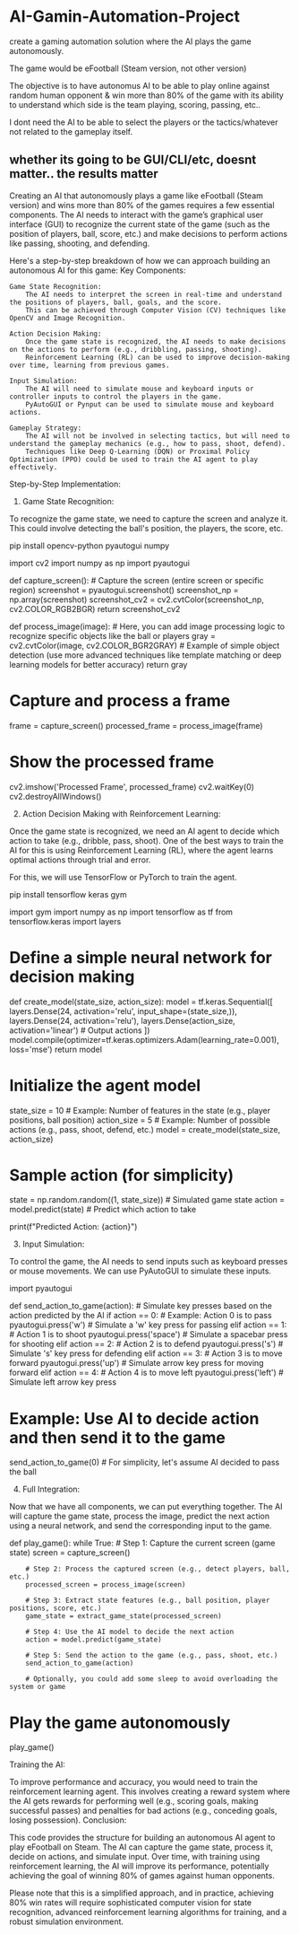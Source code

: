 # AI-Gamin-Automation-Project
create a gaming automation solution where the AI plays the game autonomously.

The game would be eFootball (Steam version, not other version)

The objective is to have autonomus AI to be able to play online against random human opponent & win more than 80% of the game with its ability to understand which side is the team playing, scoring, passing, etc..

I dont need the AI to be able to select the players or the tactics/whatever not related to the gameplay itself.

whether its going to be GUI/CLI/etc, doesnt matter.. the results matter
---------
Creating an AI that autonomously plays a game like eFootball (Steam version) and wins more than 80% of the games requires a few essential components. The AI needs to interact with the game’s graphical user interface (GUI) to recognize the current state of the game (such as the position of players, ball, score, etc.) and make decisions to perform actions like passing, shooting, and defending.

Here's a step-by-step breakdown of how we can approach building an autonomous AI for this game:
Key Components:

    Game State Recognition:
        The AI needs to interpret the screen in real-time and understand the positions of players, ball, goals, and the score.
        This can be achieved through Computer Vision (CV) techniques like OpenCV and Image Recognition.

    Action Decision Making:
        Once the game state is recognized, the AI needs to make decisions on the actions to perform (e.g., dribbling, passing, shooting).
        Reinforcement Learning (RL) can be used to improve decision-making over time, learning from previous games.

    Input Simulation:
        The AI will need to simulate mouse and keyboard inputs or controller inputs to control the players in the game.
        PyAutoGUI or Pynput can be used to simulate mouse and keyboard actions.

    Gameplay Strategy:
        The AI will not be involved in selecting tactics, but will need to understand the gameplay mechanics (e.g., how to pass, shoot, defend).
        Techniques like Deep Q-Learning (DQN) or Proximal Policy Optimization (PPO) could be used to train the AI agent to play effectively.

Step-by-Step Implementation:
1. Game State Recognition:

To recognize the game state, we need to capture the screen and analyze it. This could involve detecting the ball's position, the players, the score, etc.

pip install opencv-python pyautogui numpy

import cv2
import numpy as np
import pyautogui

def capture_screen():
    # Capture the screen (entire screen or specific region)
    screenshot = pyautogui.screenshot()
    screenshot_np = np.array(screenshot)
    screenshot_cv2 = cv2.cvtColor(screenshot_np, cv2.COLOR_RGB2BGR)
    return screenshot_cv2

def process_image(image):
    # Here, you can add image processing logic to recognize specific objects like the ball or players
    gray = cv2.cvtColor(image, cv2.COLOR_BGR2GRAY)
    # Example of simple object detection (use more advanced techniques like template matching or deep learning models for better accuracy)
    return gray

# Capture and process a frame
frame = capture_screen()
processed_frame = process_image(frame)

# Show the processed frame
cv2.imshow('Processed Frame', processed_frame)
cv2.waitKey(0)
cv2.destroyAllWindows()

2. Action Decision Making with Reinforcement Learning:

Once the game state is recognized, we need an AI agent to decide which action to take (e.g., dribble, pass, shoot). One of the best ways to train the AI for this is using Reinforcement Learning (RL), where the agent learns optimal actions through trial and error.

For this, we will use TensorFlow or PyTorch to train the agent.

pip install tensorflow keras gym

import gym
import numpy as np
import tensorflow as tf
from tensorflow.keras import layers

# Define a simple neural network for decision making
def create_model(state_size, action_size):
    model = tf.keras.Sequential([
        layers.Dense(24, activation='relu', input_shape=(state_size,)),
        layers.Dense(24, activation='relu'),
        layers.Dense(action_size, activation='linear')  # Output actions
    ])
    model.compile(optimizer=tf.keras.optimizers.Adam(learning_rate=0.001), loss='mse')
    return model

# Initialize the agent model
state_size = 10  # Example: Number of features in the state (e.g., player positions, ball position)
action_size = 5  # Example: Number of possible actions (e.g., pass, shoot, defend, etc.)
model = create_model(state_size, action_size)

# Sample action (for simplicity)
state = np.random.random((1, state_size))  # Simulated game state
action = model.predict(state)  # Predict which action to take

print(f"Predicted Action: {action}")

3. Input Simulation:

To control the game, the AI needs to send inputs such as keyboard presses or mouse movements. We can use PyAutoGUI to simulate these inputs.

import pyautogui

def send_action_to_game(action):
    # Simulate key presses based on the action predicted by the AI
    if action == 0:  # Example: Action 0 is to pass
        pyautogui.press('w')  # Simulate a 'w' key press for passing
    elif action == 1:  # Action 1 is to shoot
        pyautogui.press('space')  # Simulate a spacebar press for shooting
    elif action == 2:  # Action 2 is to defend
        pyautogui.press('s')  # Simulate 's' key press for defending
    elif action == 3:  # Action 3 is to move forward
        pyautogui.press('up')  # Simulate arrow key press for moving forward
    elif action == 4:  # Action 4 is to move left
        pyautogui.press('left')  # Simulate left arrow key press

# Example: Use AI to decide action and then send it to the game
send_action_to_game(0)  # For simplicity, let's assume AI decided to pass the ball

4. Full Integration:

Now that we have all components, we can put everything together. The AI will capture the game state, process the image, predict the next action using a neural network, and send the corresponding input to the game.

def play_game():
    while True:
        # Step 1: Capture the current screen (game state)
        screen = capture_screen()

        # Step 2: Process the captured screen (e.g., detect players, ball, etc.)
        processed_screen = process_image(screen)

        # Step 3: Extract state features (e.g., ball position, player positions, score, etc.)
        game_state = extract_game_state(processed_screen)

        # Step 4: Use the AI model to decide the next action
        action = model.predict(game_state)

        # Step 5: Send the action to the game (e.g., pass, shoot, etc.)
        send_action_to_game(action)

        # Optionally, you could add some sleep to avoid overloading the system or game

# Play the game autonomously
play_game()

Training the AI:

To improve performance and accuracy, you would need to train the reinforcement learning agent. This involves creating a reward system where the AI gets rewards for performing well (e.g., scoring goals, making successful passes) and penalties for bad actions (e.g., conceding goals, losing possession).
Conclusion:

This code provides the structure for building an autonomous AI agent to play eFootball on Steam. The AI can capture the game state, process it, decide on actions, and simulate input. Over time, with training using reinforcement learning, the AI will improve its performance, potentially achieving the goal of winning 80% of games against human opponents.

Please note that this is a simplified approach, and in practice, achieving 80% win rates will require sophisticated computer vision for state recognition, advanced reinforcement learning algorithms for training, and a robust simulation environment.
